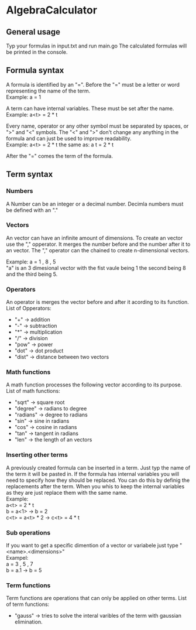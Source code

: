 # AlgebraCalculator

## General usage
Typ your formulas in input.txt and run main.go
The calculated formulas will be printed in the console.

## Formula syntax
A formula is identified by an "=". 
Before the "=" must be a letter or word representing the name of the term.  
Example: a = 1

A term can have internal variables. These must be set after the name.  
Example: a\<t\> = 2 * t

Every name, operator or any other symbol must be separated by spaces, or ">" and "<" symbols.
The "<" and ">" don't change any anything in the formula and can just be used to improve readability.  
Example: a\<t\> = 2 * t the same as: a t = 2 * t

After the "=" comes the term of the formula.

## Term syntax

### Numbers
A Number can be an integer or a decimal number. 
Decimla numbers must be defined with an "."

### Vectors 
An vector can have an infinite amount of dimensions. 
To create an vector use the "," opperator.
It merges the number before and the number after it to an vector.
The "," operator can the chained to create n-dimensional vectors.

Example: a = 1 , 8 , 5  
"a" is an 3 dimesional vector with the fist vaule being 1 the second being 8 and the third being 5.

### Operators 
An operator is merges the vector before and after it acording to its function.  
List of Opperators:  
* "+" -> addition
* "-" -> subtraction
* "*" -> multiplication
* "/" -> division
* "pow" -> power
* "dot" -> dot product
* "dist" -> distance between two vectors

### Math functions
A math function processes the following vector according to its purpose.  
List of math functions:
* "sqrt" -> square root
* "degree" -> radians to degree
* "radians" -> degree to radians
* "sin" -> sine in radians
* "cos" -> cosine in radians
* "tan" -> tangent in radians
* "len" -> the length of an vectors

### Inserting other terms
A previously created formula can be inserted in a term. 
Just typ the name of the term it will be pasted in. 
If the formula has internal variables you will need to specify how they should be replaced.
You can do this by definig the replacements after the term.
When you whis to keep the internal variables as they are just replace them with the same name.  
Example:  
a\<t\> = 2 * t  
b = a\<1\> -> b = 2  
c\<t\> = a\<t\> * 2 -> c\<t\> = 4 * t

### Sub operations
If you want to get a specific dimention of a vector or variabele just type "\<name\>.\<dimensions\>"  
Exampel:  
a = 3 , 5 , 7  
b = a.1 -> b = 5  

### Term functions
Term functions are operations that can only be applied on other terms.
List of term functions:
* "gauss" -> tries to solve the interal varibles of the term with gaussian elimination.


